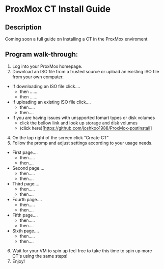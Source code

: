 <h1>ProxMox CT Install Guide</h1>

<h2>Description</h2>
Coming soon a full guide on Installing a CT in the ProxMox enviroment
<br/>


<h2>Program walk-through:</h2>

1. Log into your ProxMox homepage.
3. Download an ISO file from a trusted source or upload an existing ISO file from your own computer.
  - If downloading an ISO file click....
     - then ......
     - then ......
  - If uploading an existing ISO file click....
     - then.....
     - then....
  - If you are having issues with unspported fomart types or disk volumes
     - click the bellow link and look up storage and disk volumes
     - (click here)[https://github.com/joshkoo1988/ProxMox-postinstall]
4. On the top right of the screen click "Create CT"
5. Follow the promp and adjust settings according to your usage needs.
  - First page....
     - then.....
     - then....
  - Second page....
     - then.....
     - then....
  - Third page....
     - then.....
     - then....
 - Fourth page....
     - then.....
     - then....
  - Fifth page....
     - then.....
     - then....
  - Sixth page....
     - then.....
     - then....
6. Wait for your VM to spin up feel free to take this time to spin up more CT's using the same steps!
7. Enjoy!
